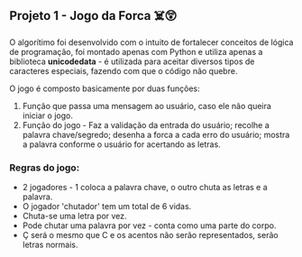 ## Projeto 1 - Jogo da Forca ☠️😲

O algorítimo foi desenvolvido com o intuito de fortalecer conceitos de lógica de programação, foi montado apenas com Python e utiliza apenas a biblioteca **unicodedata** -  é utilizada para aceitar diversos tipos de caracteres especiais, fazendo com que o código não quebre.

O jogo é composto basicamente por duas funções:
1. Função que passa uma mensagem ao usuário, caso ele não queira iniciar o jogo.
2. Função do jogo - Faz a validação da entrada do usuário; recolhe a palavra chave/segredo; desenha a forca a cada erro do usuário; mostra a palavra conforme o usuário for acertando as letras.

### Regras do jogo:
* 2 jogadores - 1 coloca a palavra chave, o outro chuta as letras e a palavra.
* O jogador 'chutador' tem um total de 6 vidas.
* Chuta-se uma letra por vez.
* Pode chutar uma palavra por vez - conta como uma parte do corpo.
* Ç será o mesmo que C e os acentos não serão representados, serão letras normais.
